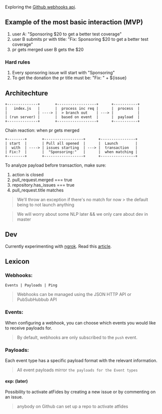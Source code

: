 Exploring the [Github webhooks api](https://developer.github.com/v3/repos/hooks/).

## Example of the most basic interaction (MVP)

1. user A: "Sponsoring $20 to get a better test coverage"
2. user B submits pr with title: "Fix: Sponsoring $20 to get a better test coverage"
3. pr gets merged user B gets the $20

### Hard rules

1. Every sponsoring issue will start with "Sponsoring"
2. To get the donation the pr title must be: "Fix: " + ${issue}

## Architechture

```
+--------------+       +------------------+      +-----------+
|   index.js   |       |  process inc req |      |  process  |
|              | ----> |  > branch out    | ---> |           |
| (run server) |       |  based on event  |      |  payload  |
+--------------+       +------------------+      +-----------+
```

Chain reaction: when pr gets merged

```
+--------+       +------------------+      +----------------+
| start  |       | Pull all opened  |      |  Launch        |
|  with  | ----> | issues starting  | ---> |  transaction   |
| Fix:?  |       |  "Sponsoring:"   |      |  when matching |
+--------+       +------------------+      +----------------+
```

To analyze payload before transaction, make sure:

1. action is closed
2. pull_request.merged === true
3. repository.has_issues   === true
4. pull_request.title matches

> We'll throw an exception if there's no match for now > the default being to not launch anything

> We will worry about some NLP later && we only care about dev in master

## Dev

Currently experimenting with [ngrok](https://ngrok.com/). Read this [article](https://medium.com/@mohamedhayibor/minimalist-dive-into-webhooks-a660a826e22).

## Lexicon

### Webhooks:

```
Events | Payloads | Ping
```

> Webhooks can be managed using the JSON HTTP API or PubSubHubbub API

### Events:

When configuring a webhook, you can choose which events you would like to receive payloads for.

> By default, webhooks are only subscribed to the `push` event.

### Payloads:

Each event type has a specific payload format with the relevant information.

> All event payloads mirror `the payloads for the Event types`

#### exp: (later)

Possibility to activate atFides by creating a new issue or by commenting on an issue.

> anybody on Github can set up a repo to activate atfides
